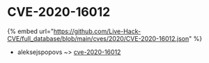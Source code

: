 # CVE-2020-16012
{% embed url="https://github.com/Live-Hack-CVE/full_database/blob/main/cves/2020/CVE-2020-16012.json" %}

* aleksejspopovs ~> [cve-2020-16012](https://www.alice-snow.ru/2020/database/cve-2020-16012/cve-2020-16012-aleksejspopovs)